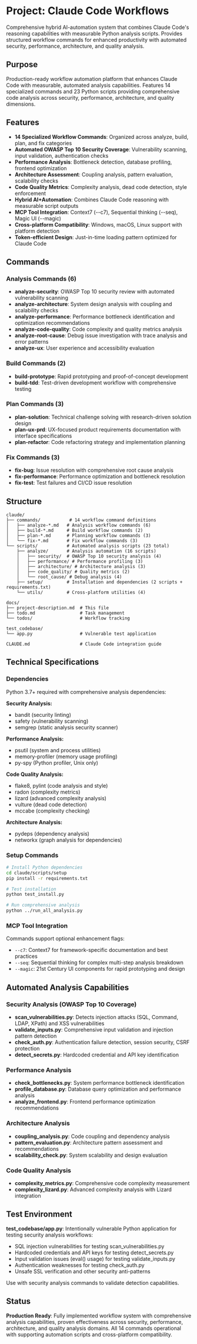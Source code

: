 # Project: Claude Code Workflows

Comprehensive hybrid AI-automation system that combines Claude Code's reasoning capabilities with measurable Python analysis scripts. Provides structured workflow commands for enhanced productivity with automated security, performance, architecture, and quality analysis.

## Purpose

Production-ready workflow automation platform that enhances Claude Code with measurable, automated analysis capabilities. Features 14 specialized commands and 23 Python scripts providing comprehensive code analysis across security, performance, architecture, and quality dimensions.

## Features

- **14 Specialized Workflow Commands**: Organized across analyze, build, plan, and fix categories
- **Automated OWASP Top 10 Security Coverage**: Vulnerability scanning, input validation, authentication checks
- **Performance Analysis**: Bottleneck detection, database profiling, frontend optimization
- **Architecture Assessment**: Coupling analysis, pattern evaluation, scalability checks
- **Code Quality Metrics**: Complexity analysis, dead code detection, style enforcement
- **Hybrid AI+Automation**: Combines Claude Code reasoning with measurable script outputs
- **MCP Tool Integration**: Context7 (--c7), Sequential thinking (--seq), Magic UI (--magic)
- **Cross-platform Compatibility**: Windows, macOS, Linux support with platform detection
- **Token-efficient Design**: Just-in-time loading pattern optimized for Claude Code

## Commands

### Analysis Commands (6)
- **analyze-security**: OWASP Top 10 security review with automated vulnerability scanning
- **analyze-architecture**: System design analysis with coupling and scalability checks  
- **analyze-performance**: Performance bottleneck identification and optimization recommendations
- **analyze-code-quality**: Code complexity and quality metrics analysis
- **analyze-root-cause**: Debug issue investigation with trace analysis and error patterns
- **analyze-ux**: User experience and accessibility evaluation

### Build Commands (2)
- **build-prototype**: Rapid prototyping and proof-of-concept development
- **build-tdd**: Test-driven development workflow with comprehensive testing

### Plan Commands (3)
- **plan-solution**: Technical challenge solving with research-driven solution design
- **plan-ux-prd**: UX-focused product requirements documentation with interface specifications
- **plan-refactor**: Code refactoring strategy and implementation planning

### Fix Commands (3)
- **fix-bug**: Issue resolution with comprehensive root cause analysis
- **fix-performance**: Performance optimization and bottleneck resolution
- **fix-test**: Test failures and CI/CD issue resolution

## Structure

```
claude/
├── commands/           # 14 workflow command definitions
│   ├── analyze-*.md   # Analysis workflow commands (6)
│   ├── build-*.md     # Build workflow commands (2)
│   ├── plan-*.md      # Planning workflow commands (3)
│   └── fix-*.md       # Fix workflow commands (3)
└── scripts/           # Automated analysis scripts (23 total)
    ├── analyze/       # Analysis automation (16 scripts)
    │   ├── security/  # OWASP Top 10 security analysis (4)
    │   ├── performance/ # Performance profiling (3)
    │   ├── architecture/ # Architecture analysis (3)
    │   ├── code_quality/ # Quality metrics (2)
    │   └── root_cause/ # Debug analysis (4)
    ├── setup/         # Installation and dependencies (2 scripts + requirements.txt)
    └── utils/         # Cross-platform utilities (4)

docs/
├── project-description.md  # This file
├── todo.md                 # Task management
└── todos/                  # Workflow tracking

test_codebase/
└── app.py                  # Vulnerable test application

CLAUDE.md                   # Claude Code integration guide
```

## Technical Specifications

### Dependencies
Python 3.7+ required with comprehensive analysis dependencies:

**Security Analysis:**
- bandit (security linting)
- safety (vulnerability scanning) 
- semgrep (static analysis security scanner)

**Performance Analysis:**
- psutil (system and process utilities)
- memory-profiler (memory usage profiling)
- py-spy (Python profiler, Unix only)

**Code Quality Analysis:**
- flake8, pylint (code analysis and style)
- radon (complexity metrics)
- lizard (advanced complexity analysis)
- vulture (dead code detection)
- mccabe (complexity checking)

**Architecture Analysis:**
- pydeps (dependency analysis)
- networkx (graph analysis for dependencies)

### Setup Commands
```bash
# Install Python dependencies
cd claude/scripts/setup
pip install -r requirements.txt

# Test installation
python test_install.py

# Run comprehensive analysis
python ../run_all_analysis.py
```

### MCP Tool Integration
Commands support optional enhancement flags:
- `--c7`: Context7 for framework-specific documentation and best practices
- `--seq`: Sequential thinking for complex multi-step analysis breakdown
- `--magic`: 21st Century UI components for rapid prototyping and design

## Automated Analysis Capabilities

### Security Analysis (OWASP Top 10 Coverage)
- **scan_vulnerabilities.py**: Detects injection attacks (SQL, Command, LDAP, XPath) and XSS vulnerabilities
- **validate_inputs.py**: Comprehensive input validation and injection pattern detection
- **check_auth.py**: Authentication failure detection, session security, CSRF protection
- **detect_secrets.py**: Hardcoded credential and API key identification

### Performance Analysis
- **check_bottlenecks.py**: System performance bottleneck identification
- **profile_database.py**: Database query optimization and performance analysis
- **analyze_frontend.py**: Frontend performance optimization recommendations

### Architecture Analysis  
- **coupling_analysis.py**: Code coupling and dependency analysis
- **pattern_evaluation.py**: Architecture pattern assessment and recommendations
- **scalability_check.py**: System scalability and design evaluation

### Code Quality Analysis
- **complexity_metrics.py**: Comprehensive code complexity measurement
- **complexity_lizard.py**: Advanced complexity analysis with Lizard integration

## Test Environment

**test_codebase/app.py**: Intentionally vulnerable Python application for testing security analysis workflows:
- SQL injection vulnerabilities for testing scan_vulnerabilities.py
- Hardcoded credentials and API keys for testing detect_secrets.py  
- Input validation issues (eval() usage) for testing validate_inputs.py
- Authentication weaknesses for testing check_auth.py
- Unsafe SSL verification and other security anti-patterns

Use with security analysis commands to validate detection capabilities.

## Status

**Production Ready**: Fully implemented workflow system with comprehensive analysis capabilities, proven effectiveness across security, performance, architecture, and quality analysis domains. All 14 commands operational with supporting automation scripts and cross-platform compatibility.